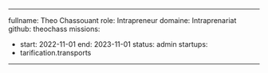 ---
 fullname: Theo Chassouant
 role: Intrapreneur
 domaine: Intraprenariat
 github: theochass
 missions:
   - start: 2022-11-01
     end: 2023-11-01
     status: admin
 startups:
   - tarification.transports
 ---

